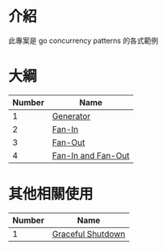 # 介紹

此專案是 go concurrency patterns 的各式範例

# 大綱


| Number | Name                                      |
|--------|-------------------------------------------|
| 1      | [Generator](./01-generator)               | 
| 2      | [Fan-In](./02-fan-in)                     | 
| 3      | [Fan-Out](./03-fan-out)                   | 
| 4      | [Fan-In and Fan-Out](./04-fan-in-fan-out) |

# 其他相關使用

| Number | Name                                     |
|--------|------------------------------------------|
| 1      | [Graceful Shutdown](./other/01-graceful) | 